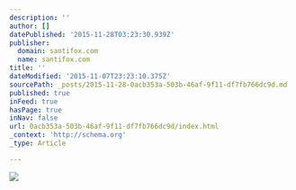 ```yaml
---
description: ''
author: []
datePublished: '2015-11-28T03:23:30.939Z'
publisher:
  domain: santifox.com
  name: santifox.com
title: ''
dateModified: '2015-11-07T23:23:10.375Z'
sourcePath: _posts/2015-11-28-0acb353a-503b-46af-9f11-df7fb766dc9d.md
published: true
inFeed: true
hasPage: true
inNav: false
url: 0acb353a-503b-46af-9f11-df7fb766dc9d/index.html
_context: 'http://schema.org'
_type: Article

---
```

![](http://payload158.cargocollective.com/1/0/3626/5464706/7993043203_9714b43f2c_b_o.jpg)